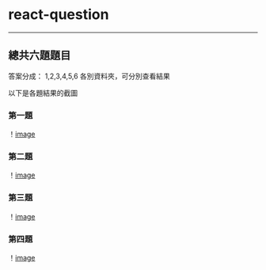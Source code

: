 # react-question

---

## 總共六題題目

答案分成： 1,2,3,4,5,6 各別資料夾，可分別查看結果

以下是各題結果的截圖

### 第一題

！[image](./image/demo1.jpg)

### 第二題

！[image](./image/demo2.jpg)

### 第三題

！[image](./image/demo3.jpg)

### 第四題

！[image](./image/demo4.jpg)

